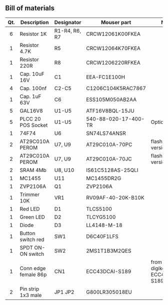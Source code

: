 ## Bill of materials
| Qt. |    Description     |             Designator          |    Mouser part     |             Note              |
|:---:|--------------------|---------------------------------|--------------------|-------------------------------|
|6    |Resistor 1K         |R1-R4, R6, R7                    |CRCW12061K00FKEA    |                               |
|1    |Resistor 4.7K       |R5                               |CRCW12064K70FKEA    |                               |
|1    |Resistor 220R       |R8                               |CRCW1206220RFKEA    |                               |
|1    |Cap. 10uF 16V       |C1                               |EEA-FC1E100H        |                               |
|4    |Cap. 100nf          |C2-C5                            |C1206C104K5RAC7867  |                               |
|1    |Cap. 1uF 63V        |C6                               |ESS105M050AB2AA     |                               |
|5    |GAL16V8             |U1-U5                            |ATF16V8BQL-15JU     |                               | 
|5    |PLCC 20 POS Socket  |U1-U5                            |540-88-020-17-400-TR| Optional                      |
|1    |74F74               |U6                               |SN74LS74ANSR        |                               |
|2    |AT29C010A PEROM     |U7, U9                           |AT29C010A-70PC      | flash dip version             |
|2    |AT29C010A PEROM     |U7, U9                           |AT29C010A-70JC      | flash plcc version            |
|2    |SRAM 4Mb            |U8, U10                          |IS61C5128AS-25QLI   |                               |
|1    |MC1455              |U11                              |MC1455DR2G          |                               |
|1    |ZVP2106A            |Q1                               |ZVP2106A            |                               |
|1    |Trimmer 10K         |VR1                              |RV09AF-40-20K-B10K  |                               |
|1    |Red LED             |D1                               |TLCS5100            |                               |
|1    |Green LED           |D2                               |TLCYG5100           |                               |
|1    |Diode               |D3                               |LL4148-M-18         |                               |
|1    |Button switch red   |SW1                              |D6C40F1LFS          |                               |
|1    |SPDT ON-ON switch   |SW2                              |2MS1T1B3M2QES       |                               |
|1    |Conn edge female 86p|CN1                              |ECC43DCAI-S189      | from ebay or digikey ECC43DCAI-S189 |
|2    |Pin strip 1x3 male  |JP1  JP2                         |G800LR305018EU      |                                |

